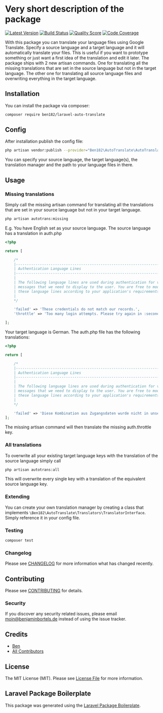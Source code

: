 # Very short description of the package

[![Latest Version](https://img.shields.io/github/release/ben182/laravel-auto-translate.svg?style=flat-square)](https://github.com/ben182/laravel-auto-translate/releases)
[![Build Status](https://img.shields.io/travis/ben182/laravel-auto-translate/master.svg?style=flat-square)](https://travis-ci.org/ben182/laravel-auto-translate)
[![Quality Score](https://img.shields.io/scrutinizer/g/ben182/laravel-auto-translate.svg?style=flat-square)](https://scrutinizer-ci.com/g/ben182/laravel-auto-translate)
[![Code Coverage](https://scrutinizer-ci.com/g/ben182/laravel-auto-translate/badges/coverage.png?b=master)](https://scrutinizer-ci.com/g/ben182/laravel-auto-translate/?branch=master)

With this package you can translate your language files using Google Translate. Specify a source language and a target language and it will automatically translate your files. This is useful if you want to prototype something or just want a first idea of the translation and edit it later. The package ships with 2 new artisan commands. One for translating all the missing translations that are set in the source language but not in the target language. The other one for translating all source language files and overwriting everything in the target language.

## Installation

You can install the package via composer:

```bash
composer require ben182/laravel-auto-translate
```

## Config

After installation publish the config file:

```bash
php artisan vendor:publish --provider="Ben182\AutoTranslate\AutoTranslateServiceProvider"
```

You can specify your source language, the target language(s), the translation manager and the path to your language files in there.

## Usage

### Missing translations

Simply call the missing artisan command for translating all the translations that are set in your source language but not in your target language.

```bash
php artisan autotrans:missing
```

E.g. You have English set as your source language. The source language has a translation in auth.php

```php
<?php

return [

    /*
    |--------------------------------------------------------------------------
    | Authentication Language Lines
    |--------------------------------------------------------------------------
    |
    | The following language lines are used during authentication for various
    | messages that we need to display to the user. You are free to modify
    | these language lines according to your application's requirements.
    |
    */

    'failed' => 'These credentials do not match our records.',
    'throttle' => 'Too many login attempts. Please try again in :seconds seconds.',

];
```

Your target language is German. The auth.php file has the following translations:

```php
<?php

return [

    /*
    |--------------------------------------------------------------------------
    | Authentication Language Lines
    |--------------------------------------------------------------------------
    |
    | The following language lines are used during authentication for various
    | messages that we need to display to the user. You are free to modify
    | these language lines according to your application's requirements.
    |
    */

    'failed' => 'Diese Kombination aus Zugangsdaten wurde nicht in unserer Datenbank gefunden.',
];
```

The missing artisan command will then translate the missing auth.throttle key.

### All translations

To overwrite all your existing target language keys with the translation of the source language simply call

```bash
php artisan autotrans:all
```

This will overwrite every single key with a translation of the equivalent source language key.


### Extending

You can create your own translation manager by creating a class that implements `\Ben182\AutoTranslate\Translators\TranslatorInterface`. Simply reference it in your config file.

### Testing

``` bash
composer test
```

### Changelog

Please see [CHANGELOG](CHANGELOG.md) for more information what has changed recently.

## Contributing

Please see [CONTRIBUTING](CONTRIBUTING.md) for details.

### Security

If you discover any security related issues, please email moin@benjaminbortels.de instead of using the issue tracker.

## Credits

- [Ben](https://github.com/ben182)
- [All Contributors](../../contributors)

## License

The MIT License (MIT). Please see [License File](LICENSE.md) for more information.

## Laravel Package Boilerplate

This package was generated using the [Laravel Package Boilerplate](https://laravelpackageboilerplate.com).
